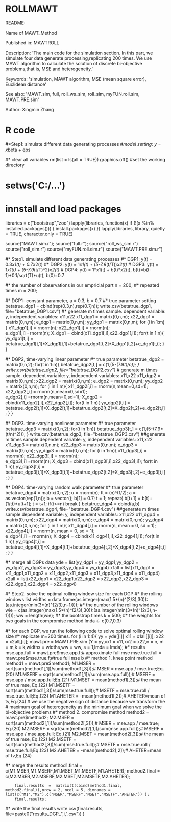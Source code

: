 # ROLLMAWT
README:

Name of MAWT_Method

Published in: MAWTROLL

Description: 'The main code for the simulation section. In this part, we simulate four data
generate processing,replicating 200 times. We use MAWT algorithm to calculate the solution of
discrete bi-objective problems,that is, MSE and heterogeneity.'

Keywords: 'simulation, MAWT algorithm, MSE (mean square error), Euclidean distance'

See also: 'MAWT.sim, full, roll_ws_sim, roll_sim, myFUN.roll.sim, MAWT.PRE.sim'

Author: Xingmin Zhang

# R code
#*Step1: simulate different data generating processes
#*model setting: y = x*beta + eps

#* clear all variables
rm(list = ls(all = TRUE))
graphics.off()
#set the working directory
# setws('C:/...')
# innstall and load packages
libraries = c("bootstrap","zoo")
lapply(libraries, function(x) if (!(x %in% installed.packages())) {
   install.packages(x)
 })
lapply(libraries, library, quietly = TRUE, character.only = TRUE)
 
source("MAWT.sim.r");
source("full.r");
source("roll_ws_sim.r") 
source("roll_sim.r") 
source("myFUN.roll.sim.r") 
source("MAWT.PRE.sim.r") 


#*  Step1. simulate different data generating processes
#* DGP1: y(t) = 0.3*x1(t) + 0.7*x2(t)
#* DGP2: y(t) = 1*x1(t) + (5-7.9*(t/T))*x2(t)
#* DGP3: y(t) = 1*x1(t) + (5-7.9*(t/T)^2)*x2(t)
#* DGP4: y(t) = 1*x1(t) + b(t)*x2(t), b(t)=b(t-1)+0.1/sqrt(T)*u(t), b(0)=0.7

#* the number of observations in our empricial part
n = 200;
#* repeated times
m = 200; 

#* DGP1- constant parameter, a = 0.3, b = 0.7
#* true parameter setting
betatrue_dgp1  = cbind(rep(0.3,n),rep(0.7,n));
write.csv(betatrue_dgp1, file="betatrue_DGP1.csv")
#* generate m times sample. dependent variable: y, independent variables: x11,x22
x11_dgp1   = matrix(0,n,m);
x22_dgp1   = matrix(0,n,m);
e_dgp1     = matrix(0,n,m);
yy_dgp1    = matrix(0,n,m);
for (i in 1:m){
  x11_dgp1[,i] = rnorm(n);
  x22_dgp1[,i] = rnorm(n);        	
  e_dgp1[,i]  =rnorm(n);
  X_dgp1 = cbind(x11_dgp1[,i],x22_dgp1[,i]);
  for(t in 1:n){
    yy_dgp1[t,i] = betatrue_dgp1[t,1]*X_dgp1[t,1]+betatrue_dgp1[t,2]*X_dgp1[t,2]+e_dgp1[t,i];
  }
}

#* DGP2, time-varying linear parameter
#* true parameter
betatrue_dgp2  = matrix(0,n,2);
for(t in 1:n){
  betatrue_dgp2[t,]  = c(1,(5-(7.9*t)/n));
}
write.csv(betatrue_dgp2, file="betatrue_DGP2.csv")
#* generate m times sample. dependent variable: y, independent variables: x11,x22 
x11_dgp2     = matrix(0,n,m);
x22_dgp2    = matrix(0,n,m); 
e_dgp2     = matrix(0,n,m);
yy_dgp2    = matrix(0,n,m);
for (i in 1:m){
  x11_dgp2[,i] = rnorm(n,mean=0,sd=1);
  x22_dgp2[,i] = rnorm(n,mean=0,sd=1);        	
  e_dgp2[,i]  =rnorm(n,mean=0,sd=1);
  X_dgp2 = cbind(x11_dgp2[,i],x22_dgp2[,i]);
  for(t in 1:n){
    yy_dgp2[t,i] = betatrue_dgp2[t,1]*X_dgp2[t,1]+betatrue_dgp2[t,2]*X_dgp2[t,2]+e_dgp2[t,i];
  }
}

#* DGP3. time-varying nonlinear parameter
#* true parameter
betatrue_dgp3  = matrix(0,n,2);
for(t in 1:n){
  betatrue_dgp3[t,] = c(1,(5-(7.9*(t/n)^2)));
}
write.csv(betatrue_dgp3, file="betatrue_DGP3.csv")
##generate m times sample.dependent variable: y, independent variables: x11,x22  
x11_dgp3     = matrix(0,n,m);
x22_dgp3    = matrix(0,n,m);
e_dgp3     = matrix(0,n,m);
yy_dgp3    = matrix(0,n,m);
for (i in 1:m){
  x11_dgp3[,i] = rnorm(n);
  x22_dgp3[,i] = rnorm(n);        	
  e_dgp3[,i]  =rnorm(n);
  X_dgp3 = cbind(x11_dgp3[,i],x22_dgp3[,i]);
  for(t in 1:n){
    yy_dgp3[t,i] = betatrue_dgp3[t,1]*X_dgp3[t,1]+betatrue_dgp3[t,2]*X_dgp3[t,2]+e_dgp3[t,i];
  }
}

#* DGP4. time-varying random walk parameter
#* true parameter
betatrue_dgp4  = matrix(0,n,2);
u         = rnorm(n);
tt        = (n)^(1/2);
a         = as.vector(rep(1,n));
b         = vector();
b[1]      = 0.7;
t         = 1;
repeat{
  b[t+1]  = b[t]+(1/tt)*u[t+1];
  t       = t+1;
  if(t>=n) break
}
betatrue_dgp4   = cbind(a,b)
write.csv(betatrue_dgp4, file="betatrue_DGP4.csv")
##generate m times sample.dependent variable: y, independent variables: x11,x22 
x11_dgp4   = matrix(0,n,m);
x22_dgp4   = matrix(0,n,m);
e_dgp4     = matrix(0,n,m);
yy_dgp4    = matrix(0,n,m);
for (i in 1:m){
  x11_dgp4[,i] = rnorm(n, mean = 0, sd = 1);
  x22_dgp4[,i] = rnorm(n, mean = 0, sd = 1);        	
  e_dgp4[,i]   = rnorm(n);
  X_dgp4 = cbind(x11_dgp4[,i],x22_dgp4[,i]);
  for(t in 1:n){
    yy_dgp4[t,i] = betatrue_dgp4[t,1]*X_dgp4[t,1]+betatrue_dgp4[t,2]*X_dgp4[t,2]+e_dgp4[t,i];
  }
}

#* merge all DGPs data
  yde = list(yy_dgp1 = yy_dgp1,yy_dgp2 = yy_dgp2,yy_dgp3 = yy_dgp3,yy_dgp4 = yy_dgp4)
  x1all =  list(x11_dgp1 = x11_dgp1,x11_dgp2 = x11_dgp2,x11_dgp3 = x11_dgp3,x11_dgp4 = x11_dgp4)
  x2all =  list(x22_dgp1 = x22_dgp1,x22_dgp2 = x22_dgp2,x22_dgp3 = x22_dgp3,x22_dgp4 = x22_dgp4)



#* Step2. solve the optimal rolling window size for each DGP
#* the rolling windows list
widths = data.frame(as.integer(max(1.5*(n)^(2/3),30)):(as.integer(min(3*(n)^(2/3),n-1))));
#* the number of the rolling windows
wie    = c(as.integer(max(1.5*(n)^(2/3),30)):(as.integer(min(3*(n)^(2/3),n-1))));
ww     = length(wie);
#* the bootstrap times
k = 500;
#* the weights for two goals in the compromise method
lmda <- c(0.7,0.3)


#* for each DGP, we run the following code to solve optimal rolling window size
#* replicate m=200 times.
  for (i in 1:4){
    yy = yde[[i]]
    x11 = x1all[[i]];
    x22 = x2all[[i]];
    mawt.pre = MAWT.PRE.sim (Y = yy,xx1 = x11,xx2 = x22,n = n,
                        m = m,k = k,widths = widths,ww = ww,
                        s = 1,lmda = lmda);
#* results
        mse.app.full  = mawt.pre$mse.app.f;# approximate full mse
        mse.true.full = mawt.pre$mse.true.f;#true full mse b
#* method 1. knee point method
        method1     =  mawt.pre$method1;
        M1.MSER     =  sqrt(sum(method1[,1])/sum(method1[,3]));#  MSER = mse.app / mse.true;Eq.(20)
        M1.MSERF    =  sqrt(sum(method1[,1])/sum(mse.app.full));# MSERF = mse.app / mse.app.full;Eq.(21)
        M1.MSET     =  mean(method1[,3]);# the mean of true mse, Eq.(22)
        M1.MSETF    =  sqrt(sum(method1[,3])/sum(mse.true.full));# MSETF = mse.true.roll / mse.true.full;Eq.(23)
        M1.AHETER   =  -mean(method1[,2]);# AHETER=mean of tv,Eq.(24)
        # we use the negative sign of distance because we transform the 
        # maximum goal of heterogeneity as the minimum goal when we solve the bi-objective problems
#* method 2. compromise method
        method2     = mawt.pre$method2;
        M2.MSER     =  sqrt(sum(method2[,1])/sum(method2[,3]));#  MSER = mse.app / mse.true; Eq.(20)
        M2.MSERF    =  sqrt(sum(method2[,1])/sum(mse.app.full));# MSERF = mse.app / mse.app.full; Eq.(21)
        M2.MSET     =  mean(method2[,3]);# the mean of true mse, Eq.(22)
        M2.MSETF    =  sqrt(sum(method2[,3])/sum(mse.true.full));# MSETF = mse.true.roll / mse.true.full;Eq.(23)
        M2.AHETER   =  -mean(method2[,2]);# AHETER=mean of tv,Eq.(24)
 
#* merge the results
        method1.final  =  c(M1.MSER,M1.MSERF,M1.MSET,M1.MSETF,M1.AHETER);
        method2.final  =  c(M2.MSER,M2.MSERF,M2.MSET,M2.MSETF,M2.AHETER);

        final.results  =  matrix(t(cbind(method1.final, method2.final)),nrow = 2, ncol = 5, dimnames = list(c("M1","M2"),c("MSER","MSERF","MSET","MSETF","AHETER")) );
        final.results;
#* write the final results
        write.csv(final.results, file=paste0("results_DGP_",i,".csv"))
  }
  


    
